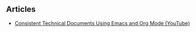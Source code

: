
## Articles

-   [Consistent Technical Documents Using Emacs and Org Mode (YouTube)](https://www.youtube.com/watch?v=0g9BcZvQbXU)

